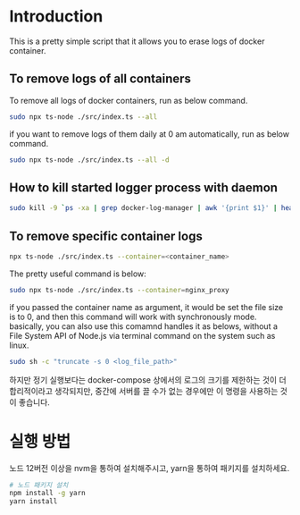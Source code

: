 # Introduction

This is a pretty simple script that it allows you to erase logs of docker container.

## To remove logs of all containers

To remove all logs of docker containers, run as below command.

```sh
sudo npx ts-node ./src/index.ts --all
```

if you want to remove logs of them daily at 0 am automatically, run as below command.

```sh
sudo npx ts-node ./src/index.ts --all -d
```

## How to kill started logger process with daemon

```sh
sudo kill -9 `ps -xa | grep docker-log-manager | awk '{print $1}' | head -n 1`
```

## To remove specific container logs

```sh
npx ts-node ./src/index.ts --container=<container_name>
```

The pretty useful command is below:

```sh
sudo npx ts-node ./src/index.ts --container=nginx_proxy
```

if you passed the container name as argument, it would be set the file size is to 0, and then this command will work with synchronously mode. basically, you can also use this comamnd handles it as belows, without a File System API of Node.js via terminal command on the system such as linux.

```sh
sudo sh -c "truncate -s 0 <log_file_path>"
```

하지만 정기 실행보다는 docker-compose 상에서의 로그의 크기를 제한하는 것이 더 합리적이라고 생각되지만, 중간에 서버를 끌 수가 없는 경우에만 이 명령을 사용하는 것이 좋습니다.

# 실행 방법

노드 12버전 이상을 nvm을 통하여 설치해주시고, yarn을 통하여 패키지를 설치하세요.

```sh
# 노드 패키지 설치
npm install -g yarn
yarn install
```
